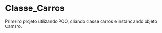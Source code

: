 # Classe_Carros
 Primeiro projeto utilizando POO, criando classe carros e instanciando objeto Camaro.
